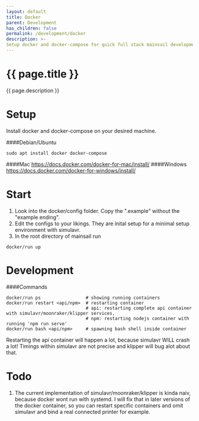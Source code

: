 ```yaml
---
layout: default
title: Docker
parent: Development
has_children: false
permalink: /development/docker
description: >-
Setup docker and docker-compose for quick full stack mainsail development with simulavr without any real printer
---
```


# {{ page.title }}
{{ page.description }}

# Setup
Install docker and docker-compose on your desired machine.

####Debian/Ubuntu
```shell
sudo apt install docker docker-compose
```
####Mac
https://docs.docker.com/docker-for-mac/install/
####Windows
https://docs.docker.com/docker-for-windows/install/

# Start
1. Look into the docker/config folder. Copy the ".example" without the "example ending".
2. Edit the configs to your likings. They are inital setup for a minimal setup environment with simulavr.
3. In the root directory of mainsail run
```shell
docker/run up
```

# Development
####Commands
```shell
docker/run ps                 # showing running containers
docker/run restart <api/npm>  # restarting container
                              # api: restarting complete api container with simulavr/moonraker/klipper services,
                              # npm: restarting nodejs container with running 'npm run serve' 
docker/run bash <api/npm>     # spawning bash shell inside container
```
Restarting the api container will happen a lot, because simulavr WILL crash a lot! Timings within simulavr are not precise and klipper will bug alot about that.
# Todo
1. The current implementation of simulavr/moonraker/klipper is kinda naiv, because docker wont run with systemd.
I will fix that in later versions of the docker container, so you can restart specific containers and omit simulavr and bind a real connected printer for example.
